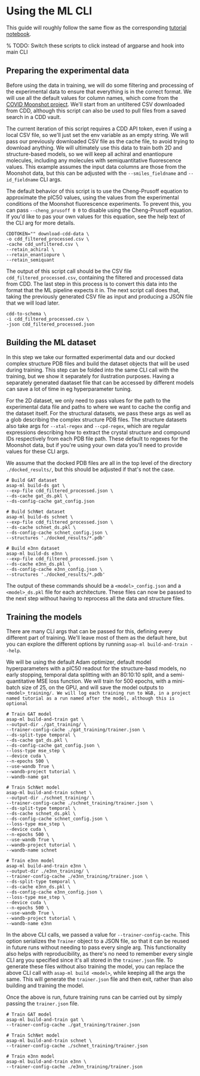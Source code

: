 Using the ML CLI
================

This guide will roughly follow the same flow as the corresponding [tutorial notebook](examples/training_ml_models_on_asap_data.ipynb).

% TODO: Switch these scripts to click instead of argparse and hook into main CLI

## Preparing the experimental data

Before using the data in training, we will do some filtering and processing of the experimental data to ensure that everything is in the correct format.
We will use all the default values for column names, which come from the [COVID Moonshot project](https://www.science.org/doi/10.1126/science.abo7201).
We'll start from an untiltered CSV downloaded from CDD, although this script can also be used to pull files from a saved search in a CDD vault.

The current iteration of this script requires a CDD API token, even if using a local CSV file, so we'll just set the env variable as an empty string.
We will pass our previously downloaded CSV file as the cache file, to avoid trying to download anything.
We will ultimately use this data to train both 2D and structure-based models, so we will keep all achiral and enantiopure molecules, including any molecules with semiquantitative fluorescence values.
This example assumes the input data columns are those from the Moonshot data, but this can be adjusted with the `--smiles_fieldname` and `--id_fieldname` CLI args.

The default behavior of this script is to use the Cheng-Prusoff equation to approximate the pIC50 values, using the values from the experimental conditions of the Moonshot fluorescence experiments.
To prevent this, you can pass `--cheng_prusoff 0 0` to disable using the Cheng-Prusoff equation.
If you'd like to pas your own values for this equation, see the help text of the CLI arg for more details.

```
CDDTOKEN="" download-cdd-data \
-o cdd_filtered_processed.csv \
-cache cdd_unfiltered.csv \
--retain_achiral \
--retain_enantiopure \
--retain_semiquant
```

The output of this script call should be the CSV file `cdd_filtered_processed.csv`, containing the filtered and processed data from CDD.
The last step in this process is to convert this data into the format that the ML pipeline expects it in.
The next script call does that, taking the previously generated CSV file as input and producing a JSON file that we will load later.

```
cdd-to-schema \
-i cdd_filtered_processed.csv \
-json cdd_filtered_processed.json
```

## Building the ML dataset

In this step we take our formatted experimental data and our docked complex structure PDB files and build the dataset objects that will be used during training.
This step can be folded into the same CLI call with the training, but we show it separately for ilustration purposes.
Having a separately generated daataset file that can be accessed by different models can save a lot of time in eg hyperparameter tuning.

For the 2D dataset, we only need to pass values for the path to the experimental data file and paths to where we want to cache the config and the dataset itself.
For the structural datasets, we pass these args as well as a glob describing the complex structure PDB files.
The structure datasets also take args for `--xtal-regex` and `--cpd-regex`, which are regular expressions describing how to extract the crystal structure and compound IDs respectively from each PDB file path.
These default to regexes for the Moonshot data, but if you're using your own data you'll need to provide values for these CLI args.

We assume that the docked PDB files are all in the top level of the directory `./docked_results/`, but this should be adjusted if that's not the case.

```
# Build GAT dataset
asap-ml build-ds gat \
--exp-file cdd_filtered_processed.json \
--ds-cache gat_ds.pkl \
--ds-config-cache gat_config.json

# Build SchNet dataset
asap-ml build-ds schnet \
--exp-file cdd_filtered_processed.json \
--ds-cache schnet_ds.pkl \
--ds-config-cache schnet_config.json \
--structures './docked_results/*.pdb'

# Build e3nn dataset
asap-ml build-ds e3nn \
--exp-file cdd_filtered_processed.json \
--ds-cache e3nn_ds.pkl \
--ds-config-cache e3nn_config.json \
--structures './docked_results/*.pdb'
```

The output of these commands should be a `<model>_config.json` and a `<model>_ds.pkl` file for each architecture.
These files can now be passed to the next step without having to reprocess all the data and structure files.

## Training the models

There are many CLI args that can be passed for this, defining every different part of training.
We'll leave most of them as the default here, but you can explore the different options by running `asap-ml build-and-train --help`.

We will be using the default Adam optimizer, default model hyperparameters with a pIC50 readout for the structure-basd models, no early stopping, temporal data splitting with an 80:10:10 split, and a semi-quantitative MSE loss function.
We will train for 500 epochs, with a mini-batch size of 25, on the GPU, and will save the model outputs to `<model>_training/.
We will log each training run to W&B, in a project named tutorial as a run named after the model, although this is optional`

```
# Train GAT model
asap-ml build-and-train gat \
--output-dir ./gat_training/ \
--trainer-config-cache ./gat_training/trainer.json \
--ds-split-type temporal \
--ds-cache gat_ds.pkl \
--ds-config-cache gat_config.json \
--loss-type mse_step \
--device cuda \
--n-epochs 500 \
--use-wandb True \
--wandb-project tutorial \
--wandb-name gat

# Train SchNet model
asap-ml build-and-train schnet \
--output-dir ./schnet_training/ \
--trainer-config-cache ./schnet_training/trainer.json \
--ds-split-type temporal \
--ds-cache schnet_ds.pkl \
--ds-config-cache schnet_config.json \
--loss-type mse_step \
--device cuda \
--n-epochs 500 \
--use-wandb True \
--wandb-project tutorial \
--wandb-name schnet

# Train e3nn model
asap-ml build-and-train e3nn \
--output-dir ./e3nn_training/ \
--trainer-config-cache ./e3nn_training/trainer.json \
--ds-split-type temporal \
--ds-cache e3nn_ds.pkl \
--ds-config-cache e3nn_config.json \
--loss-type mse_step \
--device cuda \
--n-epochs 500 \
--use-wandb True \
--wandb-project tutorial \
--wandb-name e3nn
```

In the above CLI calls, we passed a value for `--trainer-config-cache`.
This option serializes the `Trainer` object to a JSON file, so that it can be reused in future runs without needing to pass every single arg.
This functionality also helps with reproducibility, as there's no need to remember every single CLI arg you specified since it's all stored in the `trainer.json` file.
To generate these files without also training the model, you can replace the above CLI call with `asap-ml build <model>`, while keeping all the args the same.
This will generate the `trainer.json` file and then exit, rather than also building and training the model.

Once the above is run, future training runs can be carried out by simply passing the `trainer.json` file.

```
# Train GAT model
asap-ml build-and-train gat \
--trainer-config-cache ./gat_training/trainer.json

# Train SchNet model
asap-ml build-and-train schnet \
--trainer-config-cache ./schnet_training/trainer.json

# Train e3nn model
asap-ml build-and-train e3nn \
--trainer-config-cache ./e3nn_training/trainer.json
```
